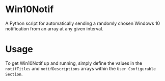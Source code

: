 # Win10Notif
A Python script for automatically sending a randomly chosen Windows 10 notification from an array at any given interval.

# Usage
To get Win10Notif up and running, simply define the values in the `notifTitles` and `notifDescriptions` arrays within the `User Configurable Section`.
